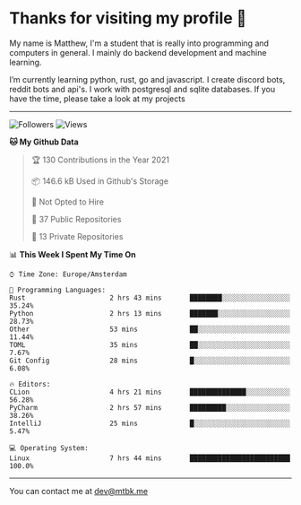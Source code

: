 # Thanks for visiting my profile 👋
My name is Matthew, I'm a student that is really into programming and computers in general. I mainly do backend development and machine learning.

I’m currently learning python, rust, go and javascript. I create discord bots, reddit bots and api's. I work with postgresql and sqlite databases. If you have the time, please take a look at my projects

---
![Followers](https://img.shields.io/github/followers/DankDumpster?style=social)
![Views](https://komarev.com/ghpvc/?username=DankDumpster&style=flat-square&color=green)
<!--START_SECTION:waka-->
**🐱 My Github Data** 

> 🏆 130 Contributions in the Year 2021
 > 
> 📦 146.6 kB Used in Github's Storage 
 > 
> 🚫 Not Opted to Hire
 > 
> 📜 37 Public Repositories 
 > 
> 🔑 13 Private Repositories  
 > 
📊 **This Week I Spent My Time On** 

```text
⌚︎ Time Zone: Europe/Amsterdam

💬 Programming Languages: 
Rust                     2 hrs 43 mins       ████████░░░░░░░░░░░░░░░░░   35.24% 
Python                   2 hrs 13 mins       ███████░░░░░░░░░░░░░░░░░░   28.73% 
Other                    53 mins             ██░░░░░░░░░░░░░░░░░░░░░░░   11.44% 
TOML                     35 mins             ██░░░░░░░░░░░░░░░░░░░░░░░   7.67% 
Git Config               28 mins             █░░░░░░░░░░░░░░░░░░░░░░░░   6.08%

🔥 Editors: 
CLion                    4 hrs 21 mins       ██████████████░░░░░░░░░░░   56.28% 
PyCharm                  2 hrs 57 mins       █████████░░░░░░░░░░░░░░░░   38.26% 
IntelliJ                 25 mins             █░░░░░░░░░░░░░░░░░░░░░░░░   5.47%

💻 Operating System: 
Linux                    7 hrs 44 mins       █████████████████████████   100.0%

```


<!--END_SECTION:waka-->
-------

You can contact me at dev@mtbk.me
